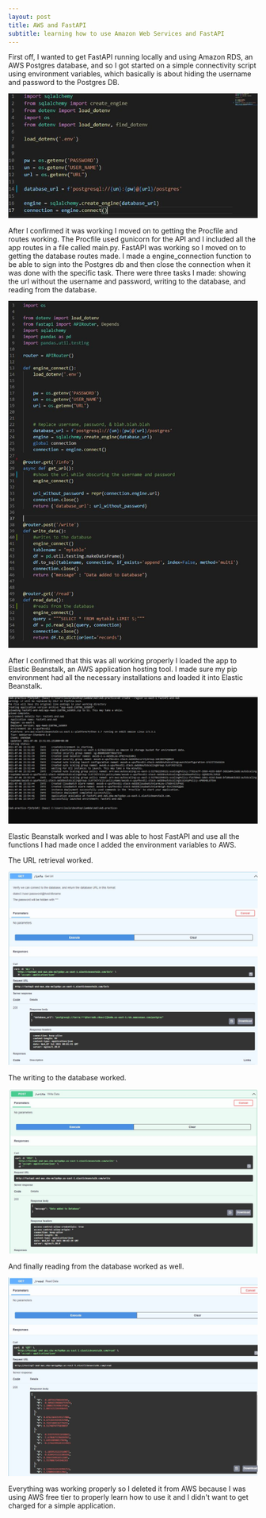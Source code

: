 ```yaml
---
layout: post
title: AWS and FastAPI
subtitle: learning how to use Amazon Web Services and FastAPI
---
```


First off, I wanted to get FastAPI running locally and using Amazon RDS, an AWS Postgres database, and 
so I got started on a simple connectivity script using environment variables, which basically is about hiding the username and password to the Postgres DB.

![Connectivity](/img/env_var.JPG)

After I confirmed it was working I moved on to getting the Procfile and routes working. The Procfile used gunicorn for the API and I included all the 
app routes in a file called main.py. FastAPI was working so I moved on to getting the database routes made. I made a engine_connection function
to be able to sign into the Postgres db and then close the connection when it was done with the specific task. There were three tasks I made:
showing the url without the username and password, writing to the database, and reading from the database.

![Database](/img/db_routes.JPG)

After I confirmed that this was all working properly I loaded the app to Elastic Beanstalk, an AWS application hosting tool. I made sure my
pip environment had all the necessary installations and loaded it into Elastic Beanstalk.

![EB](/img/EB_working.JPG)

Elastic Beanstalk worked and I was able to host FastAPI and use all the functions I had made once I added the environment variables to AWS.

The URL retrieval worked.

![URL](/img/get_url.JPG)

The writing to the database worked.

![Write](/img/write.JPG)

And finally reading from the database worked as well.

![Read](/img/read.jpg)

Everything was working properly so I deleted it from AWS because I was using AWS free tier to properly learn how to use it and I didn't want to get charged for a simple application.


